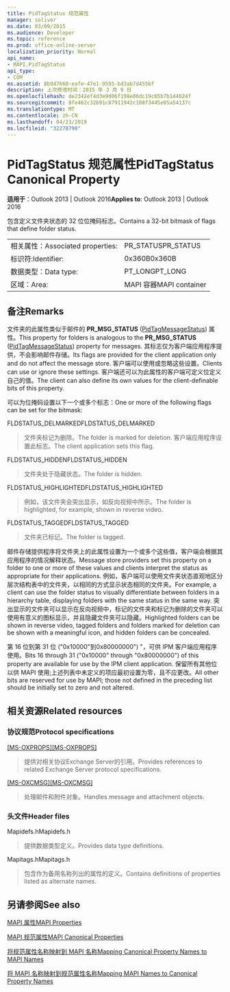 ```yaml
---
title: PidTagStatus 规范属性
manager: soliver
ms.date: 03/09/2015
ms.audience: Developer
ms.topic: reference
ms.prod: office-online-server
localization_priority: Normal
api_name:
- MAPI.PidTagStatus
api_type:
- COM
ms.assetid: 8b947660-eafe-47e1-9595-bd3ab7d455bf
description: 上次修改时间：2015 年 3 月 9 日
ms.openlocfilehash: de2342ef4d3e9d06f198e06dc19c65b7b144624f
ms.sourcegitcommit: 8fe462c32b91c87911942c188f3445e85a54137c
ms.translationtype: MT
ms.contentlocale: zh-CN
ms.lasthandoff: 04/23/2019
ms.locfileid: "32278790"
---
```

# <a name="pidtagstatus-canonical-property"></a><span data-ttu-id="4cb9f-103">PidTagStatus 规范属性</span><span class="sxs-lookup"><span data-stu-id="4cb9f-103">PidTagStatus Canonical Property</span></span>

  
  
<span data-ttu-id="4cb9f-104">**适用于**：Outlook 2013 | Outlook 2016</span><span class="sxs-lookup"><span data-stu-id="4cb9f-104">**Applies to**: Outlook 2013 | Outlook 2016</span></span> 
  
<span data-ttu-id="4cb9f-105">包含定义文件夹状态的 32 位位掩码标志。</span><span class="sxs-lookup"><span data-stu-id="4cb9f-105">Contains a 32-bit bitmask of flags that define folder status.</span></span>
  
|||
|:-----|:-----|
|<span data-ttu-id="4cb9f-106">相关属性：</span><span class="sxs-lookup"><span data-stu-id="4cb9f-106">Associated properties:</span></span>  <br/> |<span data-ttu-id="4cb9f-107">PR_STATUS</span><span class="sxs-lookup"><span data-stu-id="4cb9f-107">PR_STATUS</span></span>  <br/> |
|<span data-ttu-id="4cb9f-108">标识符:</span><span class="sxs-lookup"><span data-stu-id="4cb9f-108">Identifier:</span></span>  <br/> |<span data-ttu-id="4cb9f-109">0x360B</span><span class="sxs-lookup"><span data-stu-id="4cb9f-109">0x360B</span></span>  <br/> |
|<span data-ttu-id="4cb9f-110">数据类型：</span><span class="sxs-lookup"><span data-stu-id="4cb9f-110">Data type:</span></span>  <br/> |<span data-ttu-id="4cb9f-111">PT_LONG</span><span class="sxs-lookup"><span data-stu-id="4cb9f-111">PT_LONG</span></span>  <br/> |
|<span data-ttu-id="4cb9f-112">区域：</span><span class="sxs-lookup"><span data-stu-id="4cb9f-112">Area:</span></span>  <br/> |<span data-ttu-id="4cb9f-113">MAPI 容器</span><span class="sxs-lookup"><span data-stu-id="4cb9f-113">MAPI container</span></span>  <br/> |
   
## <a name="remarks"></a><span data-ttu-id="4cb9f-114">备注</span><span class="sxs-lookup"><span data-stu-id="4cb9f-114">Remarks</span></span>

<span data-ttu-id="4cb9f-115">文件夹的此属性类似于邮件的 **PR_MSG_STATUS** ([PidTagMessageStatus](pidtagmessagestatus-canonical-property.md)) 属性。</span><span class="sxs-lookup"><span data-stu-id="4cb9f-115">This property for folders is analogous to the **PR_MSG_STATUS** ([PidTagMessageStatus](pidtagmessagestatus-canonical-property.md)) property for messages.</span></span> <span data-ttu-id="4cb9f-116">其标志仅为客户端应用程序提供，不会影响邮件存储。</span><span class="sxs-lookup"><span data-stu-id="4cb9f-116">Its flags are provided for the client application only and do not affect the message store.</span></span> <span data-ttu-id="4cb9f-117">客户端可以使用或忽略这些设置。</span><span class="sxs-lookup"><span data-stu-id="4cb9f-117">Clients can use or ignore these settings.</span></span> <span data-ttu-id="4cb9f-118">客户端还可以为此属性的客户端可定义位定义自己的值。</span><span class="sxs-lookup"><span data-stu-id="4cb9f-118">The client can also define its own values for the client-definable bits of this property.</span></span>
  
<span data-ttu-id="4cb9f-119">可以为位掩码设置以下一个或多个标志：</span><span class="sxs-lookup"><span data-stu-id="4cb9f-119">One or more of the following flags can be set for the bitmask:</span></span>
  
<span data-ttu-id="4cb9f-120">FLDSTATUS_DELMARKED</span><span class="sxs-lookup"><span data-stu-id="4cb9f-120">FLDSTATUS_DELMARKED</span></span> 
  
> <span data-ttu-id="4cb9f-121">文件夹标记为删除。</span><span class="sxs-lookup"><span data-stu-id="4cb9f-121">The folder is marked for deletion.</span></span> <span data-ttu-id="4cb9f-122">客户端应用程序设置此标志。</span><span class="sxs-lookup"><span data-stu-id="4cb9f-122">The client application sets this flag.</span></span>
    
<span data-ttu-id="4cb9f-123">FLDSTATUS_HIDDEN</span><span class="sxs-lookup"><span data-stu-id="4cb9f-123">FLDSTATUS_HIDDEN</span></span> 
  
> <span data-ttu-id="4cb9f-124">文件夹处于隐藏状态。</span><span class="sxs-lookup"><span data-stu-id="4cb9f-124">The folder is hidden.</span></span>
    
<span data-ttu-id="4cb9f-125">FLDSTATUS_HIGHLIGHTED</span><span class="sxs-lookup"><span data-stu-id="4cb9f-125">FLDSTATUS_HIGHLIGHTED</span></span> 
  
> <span data-ttu-id="4cb9f-126">例如，该文件夹会突出显示，如反向视频中所示。</span><span class="sxs-lookup"><span data-stu-id="4cb9f-126">The folder is highlighted, for example, shown in reverse video.</span></span>
    
<span data-ttu-id="4cb9f-127">FLDSTATUS_TAGGED</span><span class="sxs-lookup"><span data-stu-id="4cb9f-127">FLDSTATUS_TAGGED</span></span> 
  
> <span data-ttu-id="4cb9f-128">文件夹已标记。</span><span class="sxs-lookup"><span data-stu-id="4cb9f-128">The folder is tagged.</span></span>
    
<span data-ttu-id="4cb9f-129">邮件存储提供程序将文件夹上的此属性设置为一个或多个这些值，客户端会根据其应用程序的情况解释状态。</span><span class="sxs-lookup"><span data-stu-id="4cb9f-129">Message store providers set this property on a folder to one or more of these values and clients interpret the status as appropriate for their applications.</span></span> <span data-ttu-id="4cb9f-130">例如，客户端可以使用文件夹状态直观地区分层次结构表中的文件夹，以相同的方式显示状态相同的文件夹。</span><span class="sxs-lookup"><span data-stu-id="4cb9f-130">For example, a client can use the folder status to visually differentiate between folders in a hierarchy table, displaying folders with the same status in the same way.</span></span> <span data-ttu-id="4cb9f-131">突出显示的文件夹可以显示在反向视频中，标记的文件夹和标记为删除的文件夹可以使用有意义的图标显示，并且隐藏文件夹可以隐藏。</span><span class="sxs-lookup"><span data-stu-id="4cb9f-131">Highlighted folders can be shown in reverse video, tagged folders and folders marked for deletion can be shown with a meaningful icon, and hidden folders can be concealed.</span></span>
  
<span data-ttu-id="4cb9f-132">第 16 位到第 31 位 ("0x10000"到0x80000000") "，可供 IPM 客户端应用程序使用。</span><span class="sxs-lookup"><span data-stu-id="4cb9f-132">Bits 16 through 31 ("0x10000" through "0x80000000") of this property are available for use by the IPM client application.</span></span> <span data-ttu-id="4cb9f-133">保留所有其他位以供 MAPI 使用;上述列表中未定义的项应最初设置为零，且不应更改。</span><span class="sxs-lookup"><span data-stu-id="4cb9f-133">All other bits are reserved for use by MAPI; those not defined in the preceding list should be initially set to zero and not altered.</span></span>
  
## <a name="related-resources"></a><span data-ttu-id="4cb9f-134">相关资源</span><span class="sxs-lookup"><span data-stu-id="4cb9f-134">Related resources</span></span>

### <a name="protocol-specifications"></a><span data-ttu-id="4cb9f-135">协议规范</span><span class="sxs-lookup"><span data-stu-id="4cb9f-135">Protocol specifications</span></span>

<span data-ttu-id="4cb9f-136">[[MS-OXPROPS]](https://msdn.microsoft.com/library/f6ab1613-aefe-447d-a49c-18217230b148%28Office.15%29.aspx)</span><span class="sxs-lookup"><span data-stu-id="4cb9f-136">[[MS-OXPROPS]](https://msdn.microsoft.com/library/f6ab1613-aefe-447d-a49c-18217230b148%28Office.15%29.aspx)</span></span>
  
> <span data-ttu-id="4cb9f-137">提供对相关协议Exchange Server的引用。</span><span class="sxs-lookup"><span data-stu-id="4cb9f-137">Provides references to related Exchange Server protocol specifications.</span></span>
    
<span data-ttu-id="4cb9f-138">[[MS-OXCMSG]](https://msdn.microsoft.com/library/7fd7ec40-deec-4c06-9493-1bc06b349682%28Office.15%29.aspx)</span><span class="sxs-lookup"><span data-stu-id="4cb9f-138">[[MS-OXCMSG]](https://msdn.microsoft.com/library/7fd7ec40-deec-4c06-9493-1bc06b349682%28Office.15%29.aspx)</span></span>
  
> <span data-ttu-id="4cb9f-139">处理邮件和附件对象。</span><span class="sxs-lookup"><span data-stu-id="4cb9f-139">Handles message and attachment objects.</span></span>
    
### <a name="header-files"></a><span data-ttu-id="4cb9f-140">头文件</span><span class="sxs-lookup"><span data-stu-id="4cb9f-140">Header files</span></span>

<span data-ttu-id="4cb9f-141">Mapidefs.h</span><span class="sxs-lookup"><span data-stu-id="4cb9f-141">Mapidefs.h</span></span>
  
> <span data-ttu-id="4cb9f-142">提供数据类型定义。</span><span class="sxs-lookup"><span data-stu-id="4cb9f-142">Provides data type definitions.</span></span>
    
<span data-ttu-id="4cb9f-143">Mapitags.h</span><span class="sxs-lookup"><span data-stu-id="4cb9f-143">Mapitags.h</span></span>
  
> <span data-ttu-id="4cb9f-144">包含作为备用名称列出的属性的定义。</span><span class="sxs-lookup"><span data-stu-id="4cb9f-144">Contains definitions of properties listed as alternate names.</span></span>
    
## <a name="see-also"></a><span data-ttu-id="4cb9f-145">另请参阅</span><span class="sxs-lookup"><span data-stu-id="4cb9f-145">See also</span></span>



[<span data-ttu-id="4cb9f-146">MAPI 属性</span><span class="sxs-lookup"><span data-stu-id="4cb9f-146">MAPI Properties</span></span>](mapi-properties.md)
  
[<span data-ttu-id="4cb9f-147">MAPI 规范属性</span><span class="sxs-lookup"><span data-stu-id="4cb9f-147">MAPI Canonical Properties</span></span>](mapi-canonical-properties.md)
  
[<span data-ttu-id="4cb9f-148">将规范属性名称映射到 MAPI 名称</span><span class="sxs-lookup"><span data-stu-id="4cb9f-148">Mapping Canonical Property Names to MAPI Names</span></span>](mapping-canonical-property-names-to-mapi-names.md)
  
[<span data-ttu-id="4cb9f-149">将 MAPI 名称映射到规范属性名称</span><span class="sxs-lookup"><span data-stu-id="4cb9f-149">Mapping MAPI Names to Canonical Property Names</span></span>](mapping-mapi-names-to-canonical-property-names.md)

